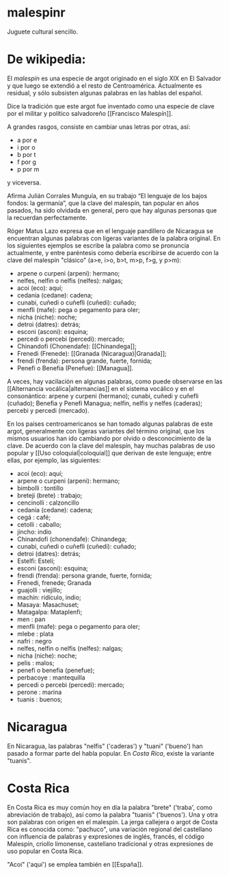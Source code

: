 malespinr
=========

Juguete cultural sencillo.



De wikipedia:
=============

El *malespín* es una especie de argot originado en el siglo XIX en El Salvador y que luego se extendió a el resto de Centroamérica. Actualmente es residual, y sólo subsisten algunas palabras en las hablas del español. 



Dice la tradición que este argot fue inventado como una especie de clave por el militar y político salvadoreño [[Francisco Malespín]].

A grandes rasgos, consiste en cambiar unas letras por otras, así:
* a por e
* i por o
* b por t
* f por g
* p por m

y viceversa. 


Afirma Julián Corrales Munguía, en su trabajo “El lenguaje de los bajos fondos: la germanía”, que la clave del malespín, tan popular en años pasados, ha sido olvidada en general, pero que hay algunas personas que la recuerdan perfectamente.

Róger Matus Lazo expresa que en el lenguaje pandillero de Nicaragua se encuentran algunas palabras con ligeras variantes de la palabra original. En los siguientes ejemplos se escribe la palabra como se pronuncia actualmente, y entre paréntesis como debería escribirse de acuerdo con la clave del malespín "clásico" (a>e, i>o, b>t, m>p, f>g, y p>m):
* arpene o curpeni (arpeni): hermano; 
* nelfes, nelfin o nelfis (nelfes): nalgas; 
* acoi (eco): aquí; 
* cedania (cedane): cadena; 
* cunabi, cuñedi o cuñefli (cuñedi): cuñado; 
* menfli (mafe): pega o pegamento para oler; 
* nicha (niche): noche; 
* detroi (datres): detrás; 
* esconi (asconi): esquina; 
* percedi o percebi (percedi): mercado; 
* Chinandofi (Chonendafe): [[Chinandega]]; 
* Frenedi (Frenede): [[Granada (Nicaragua)|Granada]]; 
* frendi (frenda): persona grande, fuerte, fornida; 
* Penefi o Benefia (Penefue): [[Managua]].

A veces, hay vacilación en algunas palabras, como puede observarse en las [[Alternancia vocálica|alternancias]] en el sistema vocálico y en el consonántico: arpene y curpeni (hermano); cunabi, cuñedi y cuñefli (cuñado); Benefia y Penefi Managua; nelfin, nelfis y nelfes (caderas); percebi y percedi (mercado).

En los países centroamericanos se han tomado algunas palabras de este argot, generalmente con ligeras variantes del término original, que los mismos usuarios han ido cambiando por olvido o desconocimiento de la clave. De acuerdo con la clave del malespín, hay muchas palabras de uso popular y [[Uso coloquial|coloquial]] que derivan de este lenguaje; entre ellas, por ejemplo, las siguientes:

* acoi (eco): aquí;
* arpene o curpeni (arpeni): hermano;
* bimbolli : tontillo
* breteji (brete) : trabajo;
* cencinolli : calzoncillo
* cedania (cedane): cadena;
* cegá : café;
* cetolli : caballo;
* jincho: indio
* Chinandofi (chonendafe): Chinandega;
* cunabi, cuñedi o cuñefli (cuñedi): cuñado;
* detroi (datres): detrás;
* Estelfi: Estelí;
* esconi (asconi): esquina;
* frendi (frenda): persona grande, fuerte, fornida;
* Frenedi, frenede; Granada
* guajolli : viejillo;
* machín: ridículo, indio;
* Masaya: Masachuset;
* Matagalpa: Mataplenfi;
* men : pan
* menfli (mafe): pega o pegamento para oler;
* mlebe : plata
* nafri : negro
* nelfes, nelfin o nelfis (nelfes): nalgas;
* nicha (niche): noche;
* pelis : malos;
* penefi o benefia (penefue);
* perbacoye : mantequilla
* percedi o percebi (percedi): mercado;
* perone : marina
* tuanis : buenos;

Nicaragua
=========
En Nicaragua, las palabras "nelfis" ('caderas') y "tuani" ('bueno') han pasado a formar parte del habla popular. En *Costa Rica*, existe la variante "tuanis".

Costa Rica
==========
En Costa Rica es muy común hoy en día la palabra "brete" ('traba', como abreviación de trabajo), así como la palabra "tuanis" ('buenos'). Una y otra son palabras con origen en el malespín. La jerga callejera o argot de Costa Rica es conocida como: "pachuco", una variación regional del castellano con influencia de palabras y expresiones de inglés, francés, el código Malespín, criollo limonense, castellano tradicional y otras expresiones de uso popular en Costa Rica.

"Acoi" ('aquí') se emplea también en [[España]].

